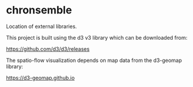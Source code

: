 # chronsemble

Location of external libraries.

This project is built using the d3 v3 library which can be downloaded from:

https://github.com/d3/d3/releases

The spatio-flow visualization depends on map data from the d3-geomap library:

https://d3-geomap.github.io
